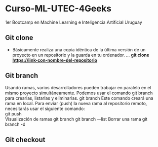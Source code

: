 # Curso-ML-UTEC-4Geeks
1er Bootcamp en Machine Learning e Inteligencia Artificial Uruguay
## Git clone
- Básicamente realiza una copia idéntica de la última versión de un proyecto en un repositorio y la guarda en tu ordenador.
...
**git clone <https://link-con-nombre-del-repositorio>**

## Git branch
Usando ramas, varios desarrolladores pueden trabajar en paralelo en el mismo proyecto simultáneamente. Podemos usar el comando git branch para crearlas, listarlas y eliminarlas.
git branch <nombre-de-la-rama>
Este comando creará una rama en local. Para enviar (push) la nueva rama al repositorio remoto, necesitarás usar el siguiente comando:  
git push <nombre-remoto> <nombre-rama>  
Visualización de ramas
git branch
git branch --list
Borrar una rama
git branch -d <nombre-de-la-rama>  

## Git checkout
